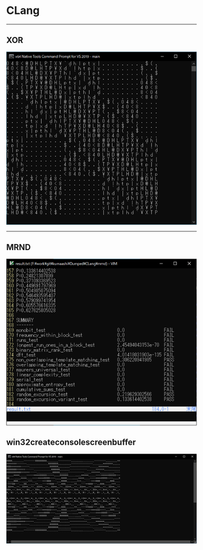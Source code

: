 # CLang
----


## XOR

![XOR Image](./image/xor.png)

---

## MRND

![MRND Image](./image/mrnd.png)


## win32createconsolescreenbuffer

![W32CCSB Image](./image/win32ccsb.png)


